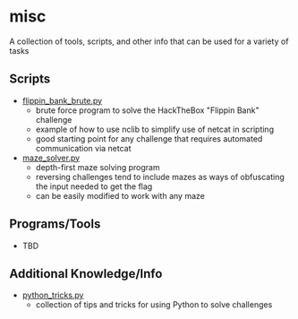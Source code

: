 # misc
A collection of tools, scripts, and other info that can be used for a variety of tasks

## Scripts
 - [flippin_bank_brute.py](./flippin_bank_brute.py)
   - brute force program to solve the HackTheBox "Flippin Bank" challenge
   - example of how to use nclib to simplify use of netcat in scripting
   - good starting point for any challenge that requires automated communication via netcat
 - [maze_solver.py](./maze_solver.py)
   - depth-first maze solving program
   - reversing challenges tend to include mazes as ways of obfuscating the input needed to get the flag
   - can be easily modified to work with any maze

## Programs/Tools
 - TBD

## Additional Knowledge/Info
 - [python_tricks.py](./python_tricks.py)
   - collection of tips and tricks for using Python to solve challenges
